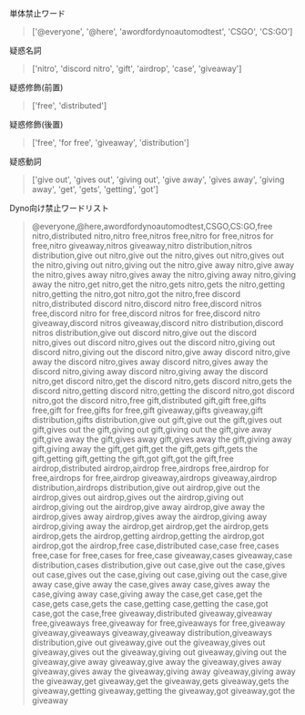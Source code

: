 単体禁止ワード
>['@everyone', '@here', 'awordfordynoautomodtest', 'CSGO', 'CS:GO']

疑惑名詞
>['nitro', 'discord nitro', 'gift', 'airdrop', 'case', 'giveaway']

疑惑修飾(前置)
>['free', 'distributed']

疑惑修飾(後置)
>['free', 'for free', 'giveaway', 'distribution']

疑惑動詞
>['give out', 'gives out', 'giving out', 'give away', 'gives away', 'giving away', 'get', 'gets', 'getting', 'got']

Dyno向け禁止ワードリスト
>@everyone,@here,awordfordynoautomodtest,CSGO,CS:GO,free nitro,distributed nitro,nitro free,nitros free,nitro for free,nitros for free,nitro giveaway,nitros giveaway,nitro distribution,nitros distribution,give out nitro,give out the nitro,gives out nitro,gives out the nitro,giving out nitro,giving out the nitro,give away nitro,give away the nitro,gives away nitro,gives away the nitro,giving away nitro,giving away the nitro,get nitro,get the nitro,gets nitro,gets the nitro,getting nitro,getting the nitro,got nitro,got the nitro,free discord nitro,distributed discord nitro,discord nitro free,discord nitros free,discord nitro for free,discord nitros for free,discord nitro giveaway,discord nitros giveaway,discord nitro distribution,discord nitros distribution,give out discord nitro,give out the discord nitro,gives out discord nitro,gives out the discord nitro,giving out discord nitro,giving out the discord nitro,give away discord nitro,give away the discord nitro,gives away discord nitro,gives away the discord nitro,giving away discord nitro,giving away the discord nitro,get discord nitro,get the discord nitro,gets discord nitro,gets the discord nitro,getting discord nitro,getting the discord nitro,got discord nitro,got the discord nitro,free gift,distributed gift,gift free,gifts free,gift for free,gifts for free,gift giveaway,gifts giveaway,gift distribution,gifts distribution,give out gift,give out the gift,gives out gift,gives out the gift,giving out gift,giving out the gift,give away gift,give away the gift,gives away gift,gives away the gift,giving away gift,giving away the gift,get gift,get the gift,gets gift,gets the gift,getting gift,getting the gift,got gift,got the gift,free airdrop,distributed airdrop,airdrop free,airdrops free,airdrop for free,airdrops for free,airdrop giveaway,airdrops giveaway,airdrop distribution,airdrops distribution,give out airdrop,give out the airdrop,gives out airdrop,gives out the airdrop,giving out airdrop,giving out the airdrop,give away airdrop,give away the airdrop,gives away airdrop,gives away the airdrop,giving away airdrop,giving away the airdrop,get airdrop,get the airdrop,gets airdrop,gets the airdrop,getting airdrop,getting the airdrop,got airdrop,got the airdrop,free case,distributed case,case free,cases free,case for free,cases for free,case giveaway,cases giveaway,case distribution,cases distribution,give out case,give out the case,gives out case,gives out the case,giving out case,giving out the case,give away case,give away the case,gives away case,gives away the case,giving away case,giving away the case,get case,get the case,gets case,gets the case,getting case,getting the case,got case,got the case,free giveaway,distributed giveaway,giveaway free,giveaways free,giveaway for free,giveaways for free,giveaway giveaway,giveaways giveaway,giveaway distribution,giveaways distribution,give out giveaway,give out the giveaway,gives out giveaway,gives out the giveaway,giving out giveaway,giving out the giveaway,give away giveaway,give away the giveaway,gives away giveaway,gives away the giveaway,giving away giveaway,giving away the giveaway,get giveaway,get the giveaway,gets giveaway,gets the giveaway,getting giveaway,getting the giveaway,got giveaway,got the giveaway